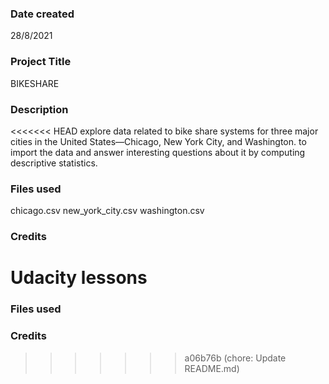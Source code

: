 
### Date created
28/8/2021

### Project Title
BIKESHARE

### Description
<<<<<<< HEAD
explore data related to bike share systems for three major cities in the United States—Chicago, New York City, and Washington.
to import the data and answer interesting questions about it by computing descriptive statistics.
 
### Files used
chicago.csv
new_york_city.csv
washington.csv

### Credits
Udacity lessons 
=======

### Files used

### Credits

>>>>>>> a06b76b (chore: Update README.md)
